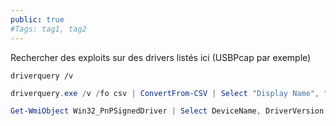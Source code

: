 ```yaml
---
public: true 
#Tags: tag1, tag2
---
```



Rechercher des exploits sur des drivers listés ici (USBPcap par exemple)
```
driverquery /v
```

```powershell
driverquery.exe /v /fo csv | ConvertFrom-CSV | Select "Display Name", "Start Mode", "Path"
```

```powershell
Get-WmiObject Win32_PnPSignedDriver | Select DeviceName, DriverVersion, Manufacturer | ? {$_.DeviceName -like "*vmwa*"}
```